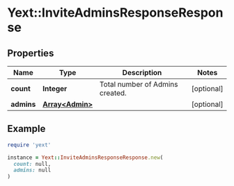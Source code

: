 # Yext::InviteAdminsResponseResponse

## Properties

| Name | Type | Description | Notes |
| ---- | ---- | ----------- | ----- |
| **count** | **Integer** |  Total number of Admins created.  | [optional] |
| **admins** | [**Array&lt;Admin&gt;**](Admin.md) |  | [optional] |

## Example

```ruby
require 'yext'

instance = Yext::InviteAdminsResponseResponse.new(
  count: null,
  admins: null
)
```

